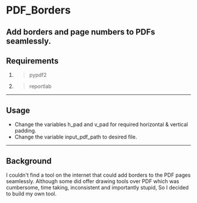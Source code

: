 # PDF_Borders

Add borders and page numbers to PDFs seamlessly.
---
## Requirements
1. >pypdf2
2. >reportlab

---
## Usage
- Change the variables h\_pad and v\_pad for required horizontal & vertical padding.
- Change the variable input\_pdf\_path to desired file.
---
## Background

I couldn't find a tool on the internet that could add borders to the PDF pages seamlessly.
Although some did offer drawing tools over PDF which was cumbersome, time taking, inconsistent and importantly stupid, 
So I decided to build my own tool.
